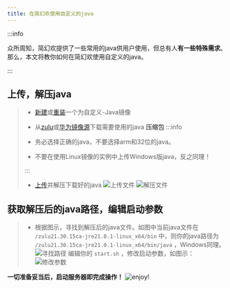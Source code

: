 ```yaml
---
title: 在简幻欢使用自定义的java
---
```

   
:::info
   
众所周知，简幻欢提供了一些常用的java供用户使用，但总有人**有一些特殊需求**。那么，本文将教你如何在简幻欢使用自定义的java。
     
:::

## 上传，解压java
   
> - [新建](../10-createserver.md)或[重装](../15-reinstall.md)一个为自定义-Java镜像
>      
>    
> - 从[zulu](https://www.azul.com/downloads/)或[华为镜像源](https://repo.huaweicloud.com/java/jdk/)下载需要使用的java **压缩包**
>:::info
>
> - 务必选择正确的java，不要选择arm和32位的java。    
> - 不要在使用Linux镜像的实例中上传Windows版java，反之同理！
>     
>:::
> - [上传](../11-upload.md)并解压下载好的java
>![上传文件](/img/pages/MCJE-210-addownjava-1.png)
>![解压文件](/img/pages/MCJE-210-addownjava-2.png)
      
## 获取解压后的java路径，编辑启动参数
    
> - 根据图示，寻找到解压后的java文件。如图中当前java文件在 `/zulu21.30.15ca-jre21.0.1-linux_x64/bin` 中，则你的java路径为 `/zulu21.30.15ca-jre21.0.1-linux_x64/bin/java` ，Windows同理。
>![寻找路径](/img/pages/MCJE-210-addownjava-3.png)
>编辑你的 `start.sh` ，修改启动参数，如图示：
>![修改参数](/img/pages/MCJE-210-addownjava-4.png)

**一切准备妥当后，启动服务器即完成操作！**
![enjoy!](/img/pages/MCJE-210-addownjava-5.png)